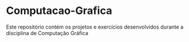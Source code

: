 # Computacao-Grafica
Este repositório contém os projetos e exercícios desenvolvidos durante a disciplina de Computação Gráfica
